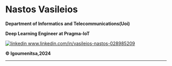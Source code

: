 # Nastos Vasileios

**Department of Informatics and Telecommunications(Uoi)**

**Deep Learning Engineer at Pragma-IoT**

<a href="www.linkedin.com/in/vasileios-nastos-028985209" rel="nofollow noreferrer">
    <img src="https://i.stack.imgur.com/gVE0j.png" alt="linkedin"> www.linkedin.com/in/vasileios-nastos-028985209
  </a>

**:copyright: Igoumenitsa,2024**

---
